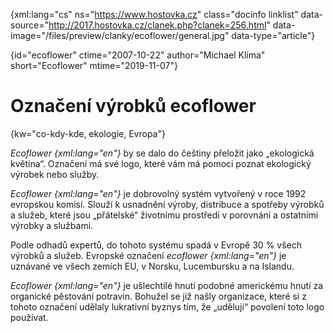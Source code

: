 
{xml:lang="cs" ns="https://www.hostovka.cz" class="docinfo linklist" data-source="http://2017.hostovka.cz/clanek.php?clanek=256.html" data-image="/files/preview/clanky/ecoflower/general.jpg" data-type="article"}

{id="ecoflower" ctime="2007-10-22" author="Michael Klíma" short="Ecoflower" mtime="2019-11-07"}

# Označení výrobků ecoflower

{kw="co-kdy-kde, ekologie, Evropa"}

_Ecoflower {xml:lang="en"}_ by se dalo do češtiny přeložit jako „ekologická květina“. Označení má své logo, které vám má pomoci poznat ekologický výrobek nebo služby.

_Ecoflower {xml:lang="en"}_ je dobrovolný systém vytvořený v roce 1992 evropskou komisí. Slouží k usnadnění výroby, distribuce a spotřeby výrobků a služeb, které jsou „přátelské“ životnímu prostředí v porovnání a ostatními výrobky a službami.

Podle odhadů expertů, do tohoto systému spadá v Evropě 30 % všech výrobků a služeb. Evropské označení _ecoflower {xml:lang="en"}_ je uznávané ve všech zemích EU, v Norsku, Lucembursku a na Islandu.

_Ecoflower {xml:lang="en"}_ je ušlechtilé hnutí podobné americkému hnutí za organické pěstování potravin. Bohužel se již našly organizace, které si z tohoto označení udělaly lukrativní byznys tím, že „udělují“ povolení toto logo používat.

